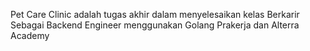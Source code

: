 Pet Care Clinic adalah tugas akhir dalam menyelesaikan kelas Berkarir Sebagai Backend Engineer menggunakan Golang Prakerja dan Alterra Academy 
